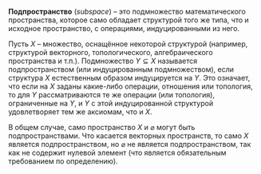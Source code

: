 
**Подпространство** (*subspace*) – это подмножество математического пространства, которое само обладает структурой того же типа, что и исходное пространство, с операциями, индуцированными из него.

Пусть $X$ – множество, оснащённое некоторой структурой (например, структурой векторного, топологического, алгебраического пространства и т.п.). Подмножество $Y⊆X$ называется подпространством (или индуцированным подмножеством), если структура $X$ естественным образом индуцируется на $Y$. Это означает, что если на $X$ заданы какие-либо операции, отношения или топология, то для $Y$ рассматриваются те же операции (или топология), ограниченные на $Y$, и $Y$ с этой индуцированной структурой удовлетворяет тем же аксиомам, что и $X$.

В общем случае, само пространство $X$ и $\varnothing$ могут быть подпространствами. Что касается векторных пространств, то само $X$ является подпространством, но $\varnothing$ не является подпространством, так как не содержит нулевой элемент (что является обязательным требованием по определению).

